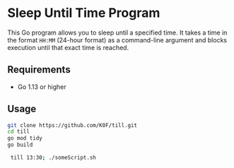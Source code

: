 # Sleep Until Time Program

This Go program allows you to sleep until a specified time. It takes a time in the format `HH:MM` (24-hour format) as a command-line argument and blocks execution until that exact time is reached.

## Requirements

- Go 1.13 or higher

## Usage

   ```sh
   git clone https://github.com/K0F/till.git
   cd till
   go mod tidy
   go build
   ```

   ```sh
	till 13:30; ./someScript.sh
   ```
